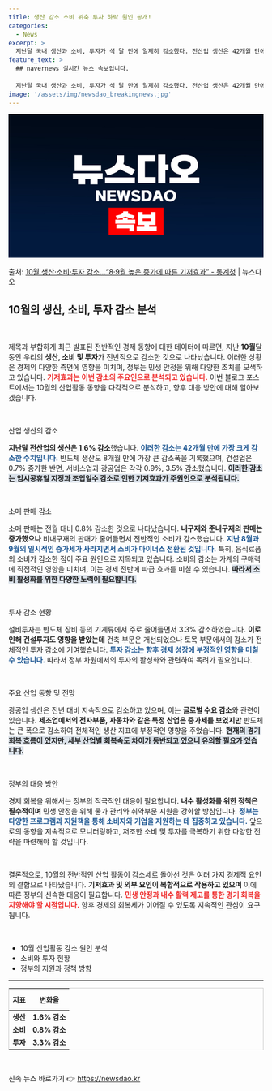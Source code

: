 ```yaml
---
title: 생산 감소 소비 위축 투자 하락 원인 공개!
categories:
  - News
excerpt: >
  지난달 국내 생산과 소비, 투자가 석 달 만에 일제히 감소했다. 전산업 생산은 42개월 만에 최대폭으로 줄었…
feature_text: >
  ## navernews 실시간 뉴스 속보입니다.

  지난달 국내 생산과 소비, 투자가 석 달 만에 일제히 감소했다. 전산업 생산은 42개월 만에 최대폭으로 줄었…
image: '/assets/img/newsdao_breakingnews.jpg'
---
```


![뉴스다오 속보](/assets/img/newsdao_breakingnews.jpg)

<p>출처: <a href="https://newsdao.kr/2687" rel="dofollow">10월 생산·소비·투자 감소…“8·9월 높은 증가에 따른 기저효과” - 통계청</a> | 뉴스다오</p>

<h2 data-ke-size="size26">10월의 생산, 소비, 투자 감소 분석</h2>

<p data-ke-size="size16">&nbsp;</p>

제목과 부합하게 최근 발표된 전반적인 경제 동향에 대한 데이터에 따르면, 지난 **10월**달 동안 우리의 **생산, 소비 및 투자**가 전반적으로 감소한 것으로 나타났습니다. 이러한 상황은 경제의 다양한 측면에 영향을 미치며, 정부는 민생 안정을 위해 다양한 조치를 모색하고 있습니다. <b><span style="color: #ee2323;">기저효과는 이번 감소의 주요인으로 분석되고 있습니다.</span></b> 이번 블로그 포스트에서는 10월의 산업활동 동향을 다각적으로 분석하고, 향후 대응 방안에 대해 알아보겠습니다.

<p data-ke-size="size16">&nbsp;</p>

산업 생산의 감소

<b>지난달 전산업의 생산은 1.6% 감소</b>했습니다. <b><span style="color: #1a5490;">이러한 감소는 42개월 만에 가장 크게 감소한 수치입니다.</span></b> 반도체 생산도 8개월 만에 가장 큰 감소폭을 기록했으며, 건설업은 0.7% 증가한 반면, 서비스업과 광공업은 각각 0.9%, 3.5% 감소했습니다. <b><span style="background-color: #21538527;">이러한 감소는 임시공휴일 지정과 조업일수 감소로 인한 기저효과가 주원인으로 분석됩니다.</span></b> 

<p data-ke-size="size16">&nbsp;</p>

소매 판매 감소

소매 판매는 전월 대비 0.8% 감소한 것으로 나타났습니다. <b>내구재와 준내구재의 판매는 증가했으나</b> 비내구재의 판매가 줄어들면서 전반적인 소비가 감소했습니다. <b><span style="color: #1a5490;">지난 8월과 9월의 일시적인 증가세가 사라지면서 소비가 마이너스 전환된 것입니다.</span></b> 특히, 음식료품의 소비가 감소한 점이 주요 원인으로 지목되고 있습니다. 소비의 감소는 가계의 구매력에 직접적인 영향을 미치며, 이는 경제 전반에 파급 효과를 미칠 수 있습니다. <b><span style="background-color: #21538527;">따라서 소비 활성화를 위한 다양한 노력이 필요합니다.</span></b>

<p data-ke-size="size16">&nbsp;</p>

투자 감소 현황

설비투자는 반도체 장비 등의 기계류에서 주로 줄어들면서 3.3% 감소하였습니다. <b>이로 인해 건설투자도 영향을 받았는데</b> 건축 부문은 개선되었으나 토목 부문에서의 감소가 전체적인 투자 감소에 기여했습니다. <b><span style="color: #1a5490;">투자 감소는 향후 경제 성장에 부정적인 영향을 미칠 수 있습니다.</span></b> 따라서 정부 차원에서의 투자의 활성화와 관련하여 독려가 필요합니다.

<p data-ke-size="size16">&nbsp;</p>

주요 산업 동향 및 전망

광공업 생산은 전년 대비 지속적으로 감소하고 있으며, 이는 **글로벌 수요 감소**와 관련이 있습니다. <b>제조업에서의 전자부품, 자동차와 같은 특정 산업은 증가세를 보였지만</b> 반도체는 큰 폭으로 감소하여 전체적인 생산 지표에 부정적인 영향을 주었습니다. <b><span style="background-color: #21538527;">현재의 경기 회복 흐름이 있지만, 세부 산업별 회복속도 차이가 동반되고 있으니 유의할 필요가 있습니다.</span></b>

<p data-ke-size="size16">&nbsp;</p>

정부의 대응 방안

경제 회복을 위해서는 정부의 적극적인 대응이 필요합니다. <b>내수 활성화를 위한 정책은 필수적이며</b> 민생 안정을 위해 물가 관리와 취약부문 지원을 강화할 방침입니다. <b><span style="color: #1a5490;">정부는 다양한 프로그램과 지원책을 통해 소비자와 기업을 지원하는 데 집중하고 있습니다.</span></b> 앞으로의 동향을 지속적으로 모니터링하고, 저조한 소비 및 투자를 극복하기 위한 다양한 전략을 마련해야 할 것입니다. 

<p data-ke-size="size16">&nbsp;</p>

결론적으로, 10월의 전반적인 산업 활동이 감소세로 돌아선 것은 여러 가지 경제적 요인의 결합으로 나타났습니다. <b>기저효과 및 외부 요인이 복합적으로 작용하고 있으며</b> 이에 따른 정부의 신속한 대응이 필요합니다. <b><span style="color: #ee2323;">민생 안정과 내수 활력 제고를 통한 경기 회복을 지향해야 할 시점입니다.</span></b> 향후 경제의 회복세가 이어질 수 있도록 지속적인 관심이 요구됩니다.

<p data-ke-size="size16">&nbsp;</p>

<ul>
    <li>10월 산업활동 감소 원인 분석</li>
    <li>소비와 투자 현황</li>
    <li>정부의 지원과 정책 방향</li>
</ul>

<hr>

<table style="width: 100%; border: 1px solid #ccc;">
    <thead>
        <tr>
            <th style="text-align: center; height: 35px;"><b>지표</b></th>
            <th style="text-align: center; height: 35px;"><b>변화율</b></th>
        </tr>
    </thead>
    <tbody>
        <tr>
            <td style="text-align: center; height: 17px;"><b>생산</b></td>
            <td style="text-align: center; height: 17px;"><b>1.6% 감소</b></td>
        </tr>
        <tr>
            <td style="text-align: center; height: 17px;"><b>소비</b></td>
            <td style="text-align: center; height: 17px;"><b>0.8% 감소</b></td>
        </tr>
        <tr>
            <td style="text-align: center; height: 17px;"><b>투자</b></td>
            <td style="text-align: center; height: 17px;"><b>3.3% 감소</b></td>
        </tr>
    </tbody>
</table>

<p data-ke-size="size16">&nbsp;</p> 

신속 뉴스 바로가기 👉 <a href="https://newsdao.kr" rel="dofollow">https://newsdao.kr</a>


